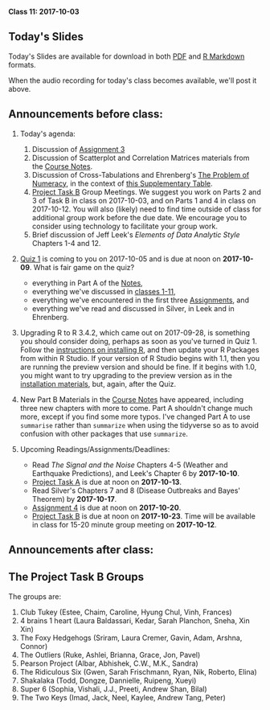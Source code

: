**Class 11: 2017-10-03**

## Today's Slides

Today's Slides are available for download in both [PDF](https://github.com/THOMASELOVE/431slides/blob/master/class_11/431_2017_class-11-slides.pdf) and [R Markdown](https://github.com/THOMASELOVE/431slides/blob/master/class_11/431_2017_class-11-slides.Rmd) formats. 

When the audio recording for today's class becomes available, we'll post it above.

## Announcements before class:

1. Today's agenda:
    1. Discussion of [Assignment 3](https://github.com/THOMASELOVE/431homework/tree/master/HW3)
    2. Discussion of Scatterplot and Correlation Matrices materials from the [Course Notes](https://thomaselove.github.io/431notes/).
    3. Discussion of Cross-Tabulations and Ehrenberg's [The Problem of Numeracy](https://github.com/THOMASELOVE/431slides/blob/master/class_11/Ehrenberg_1981_pw_The_Problem_of_Numeracy.pdf), in the context of [this Supplementary Table](https://github.com/THOMASELOVE/431slides/blob/master/class_11/431_2017_class-11-supplementary-table.pdf). 
    4. [Project Task B](https://github.com/THOMASELOVE/431project/tree/master/TaskB) Group Meetings. We suggest you work on Parts 2 and 3 of Task B in class on 2017-10-03, and on Parts 1 and 4 in class on 2017-10-12. You will also (likely) need to find time outside of class for additional group work before the due date. We encourage you to consider using technology to facilitate your group work.
    5. Brief discussion of Jeff Leek's *Elements of Data Analytic Style* Chapters 1-4 and 12.

2. [Quiz 1](https://thomaselove.github.io/431syllabus/quizzes.html) is coming to you on 2017-10-05 and is due at noon on **2017-10-09**. What is fair game on the quiz?
    - everything in Part A of the [Notes](https://thomaselove.github.io/431notes/), 
    - everything we've discussed in [classes 1-11](https://github.com/thomaselove/431slides), 
    - everything we've encountered in the first three [Assignments](https://github.com/thomaselove/431homework), and 
    - everything we've read and discussed in Silver, in Leek and in Ehrenberg.

3. Upgrading R to R 3.4.2, which came out on 2017-09-28, is something you should consider doing, perhaps as soon as you've turned in Quiz 1. Follow the [instructions on installing R](https://github.com/THOMASELOVE/431/blob/master/software-installation-431.md), and then update your R Packages from within R Studio. If your version of R Studio begins with 1.1, then you are running the preview version and should be fine. If it begins with 1.0, you might want to try upgrading to the preview version as in the [installation materials](https://github.com/THOMASELOVE/431/blob/master/software-installation-431.md), but, again, after the Quiz.

4. New Part B Materials in the [Course Notes](https://thomaselove.github.io/431notes/) have appeared, including three new chapters with more to come. Part A shouldn't change much more, except if you find some more typos. I've changed Part A to use `summarise` rather than `summarize` when using the tidyverse so as to avoid confusion with other packages that use `summarize`.

4. Upcoming Readings/Assignments/Deadlines:
    - Read *The Signal and the Noise* Chapters 4-5 (Weather and Earthquake Predictions), and Leek's Chapter 6 by **2017-10-10**.
    - [Project Task A](https://github.com/THOMASELOVE/431project/tree/master/TaskA) is due at noon on **2017-10-13**.
    - Read Silver's Chapters 7 and 8 (Disease Outbreaks and Bayes' Theorem) by **2017-10-17**.
    - [Assignment 4](https://github.com/THOMASELOVE/431homework/blob/master/431-2017_assignment-4.md) is due at noon on **2017-10-20**.
    - [Project Task B](https://github.com/THOMASELOVE/431project/tree/master/TaskB) is due at noon on **2017-10-23**. Time will be available in class for 15-20 minute group meeting on **2017-10-12**.

## Announcements after class:

## The Project Task B Groups

The groups are:
1. Club Tukey (Estee, Chaim, Caroline, Hyung Chul, Vinh, Frances)
2. 4 brains 1 heart (Laura Baldassari, Kedar, Sarah Planchon, Sneha, Xin Xin)
3. The Foxy Hedgehogs (Sriram, Laura Cremer, Gavin, Adam, Arshna, Connor)
4. The Outliers (Ruke, Ashlei, Brianna, Grace, Jon, Pavel)
5. Pearson Project (Albar, Abhishek, C.W., M.K., Sandra)
6. The Ridiculous Six (Gwen, Sarah Frischmann, Ryan, Nik, Roberto, Elina)
7. Shakalaka (Todd, Dongze, Dannielle, Ruipeng, Xueyi)
8. Super 6 (Sophia, Vishali, J.J., Preeti, Andrew Shan, Bilal)
9. The Two Keys (Imad, Jack, Neel, Kaylee, Andrew Tang, Peter)
